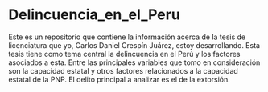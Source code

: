 # Delincuencia_en_el_Peru
Este es un repositorio que contiene la información acerca de la tesis de licenciatura que yo, Carlos Daniel Crespín Juárez, estoy desarrollando.
Esta tesis tiene como tema central la delincuencia en el Perú y los factores asociados a esta. 
Entre las principales variables que tomo en consideración son la capacidad estatal y otros factores relacionados a la capacidad estatal de la PNP.
El delito principal a analizar es el de la extorsión.
